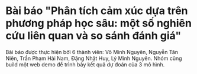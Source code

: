 # Bài báo "Phân tích cảm xúc dựa trên phương pháp học sâu: một số nghiên cứu liên quan và so sánh đánh giá"
Bài báo được thực hiện bởi 6 thành viên: Võ Minh Nguyên, Nguyễn Tân Niên, Trần Phạm Hải Nam, Đặng Nhật Huy, Lý Minh Nguyên. Nhóm cũng build một web demo để trình bày kết quả dự đoán của 3 mô hình.
